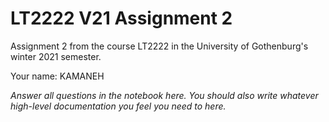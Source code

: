 # LT2222 V21 Assignment 2

Assignment 2 from the course LT2222 in the University of Gothenburg's winter 2021 semester.

Your name: KAMANEH 

*Answer all questions in the notebook here.  You should also write whatever high-level documentation you feel you need to here.*

